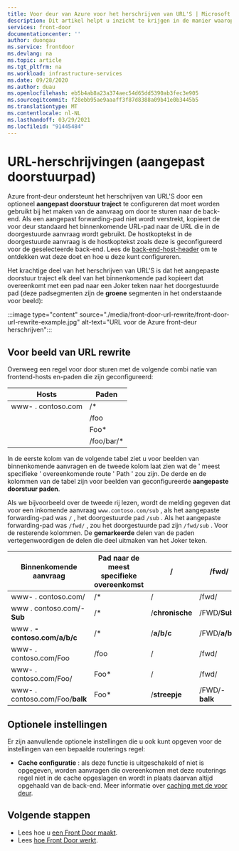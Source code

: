 ```yaml
---
title: Voor deur van Azure voor het herschrijven van URL'S | Microsoft Docs
description: Dit artikel helpt u inzicht te krijgen in de manier waarop de URL voor uw routes wordt herschreven door Azure front-deur, indien geconfigureerd.
services: front-door
documentationcenter: ''
author: duongau
ms.service: frontdoor
ms.devlang: na
ms.topic: article
ms.tgt_pltfrm: na
ms.workload: infrastructure-services
ms.date: 09/28/2020
ms.author: duau
ms.openlocfilehash: eb5b4ab8a23a374aec54d65dd5390ab3fec3e905
ms.sourcegitcommit: f28ebb95ae9aaaff3f87d8388a09b41e0b3445b5
ms.translationtype: MT
ms.contentlocale: nl-NL
ms.lasthandoff: 03/29/2021
ms.locfileid: "91445484"
---
```

# <a name="url-rewrite-custom-forwarding-path"></a>URL-herschrijvingen (aangepast doorstuurpad)
Azure front-deur ondersteunt het herschrijven van URL'S door een optioneel **aangepast doorstuur traject** te configureren dat moet worden gebruikt bij het maken van de aanvraag om door te sturen naar de back-end. Als een aangepast forwarding-pad niet wordt verstrekt, kopieert de voor deur standaard het binnenkomende URL-pad naar de URL die in de doorgestuurde aanvraag wordt gebruikt. De hostkoptekst in de doorgestuurde aanvraag is de hostkoptekst zoals deze is geconfigureerd voor de geselecteerde back-end. Lees de [back-end-host-header](front-door-backend-pool.md#hostheader) om te ontdekken wat deze doet en hoe u deze kunt configureren.

Het krachtige deel van het herschrijven van URL'S is dat het aangepaste doorstuur traject elk deel van het binnenkomende pad kopieert dat overeenkomt met een pad naar een Joker teken naar het doorgestuurde pad (deze padsegmenten zijn de **groene** segmenten in het onderstaande voor beeld):
</br>

:::image type="content" source="./media/front-door-url-rewrite/front-door-url-rewrite-example.jpg" alt-text="URL voor de Azure front-deur herschrijven":::

## <a name="url-rewrite-example"></a>Voor beeld van URL rewrite
Overweeg een regel voor door sturen met de volgende combi natie van frontend-hosts en-paden die zijn geconfigureerd:

| Hosts      | Paden       |
|------------|-------------|
| www- \. contoso.com | /\*   |
|            | /foo        |
|            | Foo\*     |
|            | /foo/bar/\* |

In de eerste kolom van de volgende tabel ziet u voor beelden van binnenkomende aanvragen en de tweede kolom laat zien wat de ' meest specifieke ' overeenkomende route ' Path ' zou zijn.  De derde en de kolommen van de tabel zijn voor beelden van geconfigureerde **aangepaste doorstuur paden**.

Als we bijvoorbeeld over de tweede rij lezen, wordt de melding gegeven dat voor een inkomende aanvraag `www.contoso.com/sub` , als het aangepaste forwarding-pad was `/` , het doorgestuurde pad `/sub` . Als het aangepaste forwarding-pad was `/fwd/` , zou het doorgestuurde pad zijn `/fwd/sub` . Voor de resterende kolommen. De **gemarkeerde** delen van de paden vertegenwoordigen de delen die deel uitmaken van het Joker teken.

| Binnenkomende aanvraag       | Pad naar de meest specifieke overeenkomst | /          | /fwd/          | Foo          | /foo/bar/          |
|------------------------|--------------------------|------------|----------------|----------------|--------------------|
| www- \. contoso.com/            | /\*                      | /          | /fwd/          | Foo          | /foo/bar/          |
| www \. contoso.com/-**Sub**     | /\*                      | /**chronische**   | /FWD/**Sub**   | /Foo/**Sub**   | /foo/bar/**Sub**   |
| www \. **-contoso.com/a/b/c**   | /\*                      | /**a/b/c** | /FWD/**a/b/c** | /Foo/**a/b/c** | /foo/bar/**a/b/c** |
| www- \. contoso.com/Foo         | /foo                     | /          | /fwd/          | Foo          | /foo/bar/          |
| www- \. contoso.com/Foo/        | Foo\*                  | /          | /fwd/          | Foo          | /foo/bar/          |
| www- \. contoso.com/Foo/**balk** | Foo\*                  | /**streepje**   | /FWD/-**balk**   | /Foo/-**balk**   | /foo/bar/-**balk**   |

## <a name="optional-settings"></a>Optionele instellingen
Er zijn aanvullende optionele instellingen die u ook kunt opgeven voor de instellingen van een bepaalde routerings regel:

* **Cache configuratie** : als deze functie is uitgeschakeld of niet is opgegeven, worden aanvragen die overeenkomen met deze routerings regel niet in de cache opgeslagen en wordt in plaats daarvan altijd opgehaald van de back-end. Meer informatie over [caching met de voor deur](front-door-caching.md).

## <a name="next-steps"></a>Volgende stappen

- Lees hoe u [een Front Door maakt](quickstart-create-front-door.md).
- Lees [hoe Front Door werkt](front-door-routing-architecture.md).
